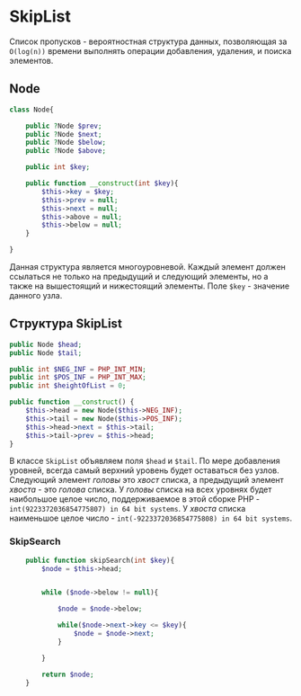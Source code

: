 # SkipList

Список пропусков - вероятностная структура данных, позволяющая за `O(log(n))` времени выполнять операции добавления, удаления, и поиска элементов.

## Node

```php
class Node{

    public ?Node $prev;
    public ?Node $next;
    public ?Node $below;
    public ?Node $above;

    public int $key;

    public function __construct(int $key){
        $this->key = $key;
        $this->prev = null;
        $this->next = null;
        $this->above = null;
        $this->below = null;
    }

}
```

Данная структура является многоуровневой. Каждый элемент должен ссылаться не только на предыдущий и следующий элементы, но а также на вышестоящий и нижестоящий элементы. Поле `$key` - значение данного узла.

## Структура SkipList

```php
public Node $head;
public Node $tail;

public int $NEG_INF = PHP_INT_MIN;
public int $POS_INF = PHP_INT_MAX;
public int $heightOfList = 0;

public function __construct() {
    $this->head = new Node($this->NEG_INF);
    $this->tail = new Node($this->POS_INF);
    $this->head->next = $this->tail;
    $this->tail->prev = $this->head;
}
```

В классе `SkipList` объявляем поля `$head` и `$tail`. По мере добавления уровней, всегда самый верхний уровень будет оставаться без узлов. Следующий элемент *головы* это *хвост* списка, а предыдущий элемент *хвоста* - это *голова* списка. У *головы* списка на всех уровнях будет наибольшое целое число, поддерживаемое в этой сборке PHP - `int(9223372036854775807) in 64 bit systems`. У *хвоста* списка наименьшое целое число - `int(-9223372036854775808) in 64 bit systems`.

### SkipSearch

```php
    public function skipSearch(int $key){
        $node = $this->head;


        while ($node->below != null){

            $node = $node->below;

            while($node->next->key <= $key){
                $node = $node->next;
            }

        }

        return $node;
    }
```